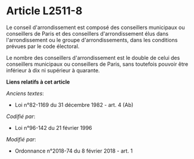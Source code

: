 # Article L2511-8

Le conseil d'arrondissement est composé des conseillers municipaux ou conseillers de Paris et des conseillers
d'arrondissement élus dans l'arrondissement ou le groupe d'arrondissements, dans les conditions prévues par le code
électoral.

Le nombre des conseillers d'arrondissement est le double de celui des conseillers municipaux ou conseillers de Paris, sans
toutefois pouvoir être inférieur à dix ni supérieur à quarante.

**Liens relatifs à cet article**

_Anciens textes_:

  - Loi n°82-1169 du 31 décembre 1982 - art. 4 (Ab)

_Codifié par_:

  - Loi n°96-142 du 21 février 1996

_Modifié par_:

  - Ordonnance n°2018-74 du 8 février 2018 - art. 1
